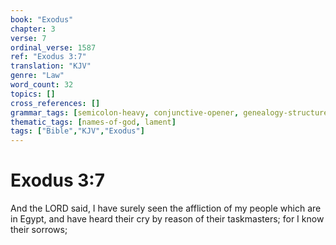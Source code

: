 ```yaml
---
book: "Exodus"
chapter: 3
verse: 7
ordinal_verse: 1587
ref: "Exodus 3:7"
translation: "KJV"
genre: "Law"
word_count: 32
topics: []
cross_references: []
grammar_tags: [semicolon-heavy, conjunctive-opener, genealogy-structure]
thematic_tags: [names-of-god, lament]
tags: ["Bible","KJV","Exodus"]
---
```


# Exodus 3:7

And the LORD said, I have surely seen the affliction of my people which are in Egypt, and have heard their cry by reason of their taskmasters; for I know their sorrows;
